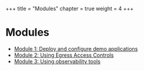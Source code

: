 +++
title = "Modules"
chapter = true
weight = 4
+++
# Modules

- [Module 1: Deploy and configure demo applications](20_modules/module_1.html)
- [Module 2: Using Egress Access Controls](20_modules/module_2.html)
- [Module 3: Using observability tools](20_modules/module_3.html)
